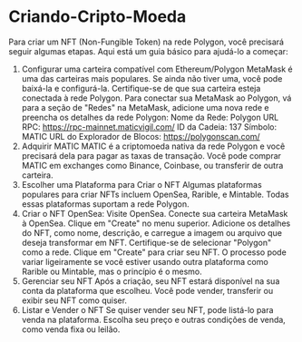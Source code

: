 # Criando-Cripto-Moeda

Para criar um NFT (Non-Fungible Token) na rede Polygon, você precisará seguir algumas etapas. Aqui está um guia básico para ajudá-lo a começar:

1. Configurar uma carteira compatível com Ethereum/Polygon
MetaMask é uma das carteiras mais populares. Se ainda não tiver uma, você pode baixá-la e configurá-la. Certifique-se de que sua carteira esteja conectada à rede Polygon.
Para conectar sua MetaMask ao Polygon, vá para a seção de "Redes" na MetaMask, adicione uma nova rede e preencha os detalhes da rede Polygon:
Nome da Rede: Polygon
URL RPC: https://rpc-mainnet.maticvigil.com/
ID da Cadeia: 137
Símbolo: MATIC
URL do Explorador de Blocos: https://polygonscan.com/
2. Adquirir MATIC
MATIC é a criptomoeda nativa da rede Polygon e você precisará dela para pagar as taxas de transação. Você pode comprar MATIC em exchanges como Binance, Coinbase, ou transferir de outra carteira.
3. Escolher uma Plataforma para Criar o NFT
Algumas plataformas populares para criar NFTs incluem OpenSea, Rarible, e Mintable. Todas essas plataformas suportam a rede Polygon.
4. Criar o NFT
OpenSea:
Visite OpenSea.
Conecte sua carteira MetaMask à OpenSea.
Clique em "Create" no menu superior.
Adicione os detalhes do NFT, como nome, descrição, e carregue a imagem ou arquivo que deseja transformar em NFT.
Certifique-se de selecionar "Polygon" como a rede.
Clique em "Create" para criar seu NFT.
O processo pode variar ligeiramente se você estiver usando outra plataforma como Rarible ou Mintable, mas o princípio é o mesmo.
5. Gerenciar seu NFT
Após a criação, seu NFT estará disponível na sua conta da plataforma que escolheu. Você pode vender, transferir ou exibir seu NFT como quiser.
6. Listar e Vender o NFT
Se quiser vender seu NFT, pode listá-lo para venda na plataforma. Escolha seu preço e outras condições de venda, como venda fixa ou leilão.
